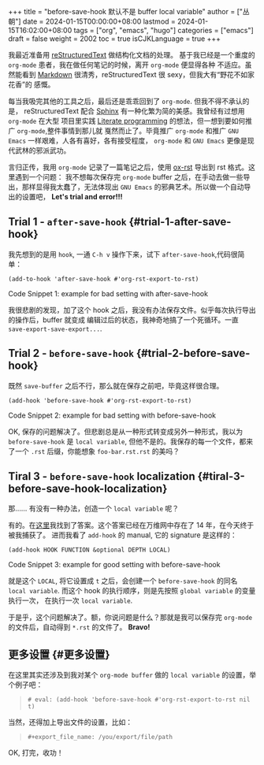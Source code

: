 +++
title = "before-save-hook 默认不是 buffer local variable"
author = ["丛朝"]
date = 2024-01-15T00:00:00+08:00
lastmod = 2024-01-15T16:02:00+08:00
tags = ["org", "emacs", "hugo"]
categories = ["emacs"]
draft = false
weight = 2002
toc = true
isCJKLanguage = true
+++

我最近准备用 [reStructuredText](https://docutils.sourceforge.io/rst.html) 做结构化文档的处理。
基于我已经是一个重度的 `org-mode` 患者，我在做任何笔记的时候，离开 `org-mode` 便显得各种
不适应。虽然能看到 [Markdown](https://daringfireball.net/projects/markdown/) 很清秀，reStructuredText 很 sexy，但我大有“野花不如家花香”的
感慨。

每当我吸完其他的工具之后，最后还是乖乖回到了 `org-mode`. 但我不得不承认的是， reStructuredText 配合 [Sphinx](https://www.sphinx-doc.org/en/master/) 有一种化繁为简的美感。我曾经有过想用 `org-mode` 在大型
项目里实践 [Literate programming](https://en.wikipedia.org/wiki/Literate_programming) 的想法，但一想到要如何推广 `org-mode`,整件事情到那儿就
戛然而止了。毕竟推广 `org-mode` 和推广 `GNU Emacs` 一样艰难，人各有喜好，各有接受程度，
`org-mode` 和 `GNU Emacs` 更像是现代武林的邪派武功。

言归正传，我用 `org-mode` 记录了一篇笔记之后，使用 [ox-rst](https://github.com/msnoigrs/ox-rst) 导出到 rst 格式。这里遇到一个问题：
我不想每次保存完 `org-mode` buffer 之后，在手动去做一些导出，那样显得我太蠢了，无法体现出
`GNU Emacs` 的邪典艺术。所以做一个自动导出的设置吧， **Let's trial and error!!!**


## Trial 1 - `after-save-hook` {#trial-1-after-save-hook}

我先想到的是用 `hook`, 一通 `C-h v` 操作下来，试下 `after-save-hook`,代码很简单：

```emacs-lisp
(add-to-hook 'after-save-hook #'org-rst-export-to-rst)
```
<div class="src-block-caption">
  <span class="src-block-number">Code Snippet 1:</span>
  example for bad setting with after-save-hook
</div>

我很悲剧的发现，加了这个 hook 之后，我没有办法保存文件。似乎每次执行导出的操作后，buffer 就变成
编辑过后的状态，我神奇地搞了一个死循环。一直 `save-export-save-export...`.


## Trial 2 - `before-save-hook` {#trial-2-before-save-hook}

既然 `save-buffer` 之后不行，那么就在保存之前吧，毕竟这样很合理。

```emacs-lisp
(add-hook 'before-save-hook #'org-rst-export-to-rst)
```
<div class="src-block-caption">
  <span class="src-block-number">Code Snippet 2:</span>
  example for bad setting with before-save-hook
</div>

OK, 保存的问题解决了。但悲剧总是从一种形式转变成另外一种形式，我以为 `before-save-hook` 是 `local variable`, 但他不是的。我保存的每一个文件，都来了一个 `.rst` 后缀，你能想象 `foo-bar.rst.rst` 的美吗？


## Tiral 3 - `before-save-hook` localization {#tiral-3-before-save-hook-localization}

那…… 有没有一种办法，创造一个 `local variable` 呢？

有的。在[这里](https://stackoverflow.com/questions/1931784/emacs-is-before-save-hook-a-local-variable)我找到了答案。这个答案已经在万维网中存在了 14 年，在今天终于被我捕获了。
进而我看了 `add-hook` 的 manual, 它的 signature 是这样的：

```emacs-lisp
(add-hook HOOK FUNCTION &optional DEPTH LOCAL)
```
<div class="src-block-caption">
  <span class="src-block-number">Code Snippet 3:</span>
  example for good setting with before-save-hook
</div>

就是这个 `LOCAL`, 将它设置成 `t` 之后，会创建一个 `before-save-hook` 的同名 `local variable`. 而这个 hook 的执行顺序，则是先按照 `global variable` 的变量执行一次，
在执行一次 `local variable`.

于是乎，这个问题解决了。额，你说问题是什么？那就是我可以保存完 `org-mode` 的文件后，自动得到
`*.rst` 的文件了。 **Bravo!**


## 更多设置 {#更多设置}

在这里其实还涉及到我对某个 `org-mode buffer` 做的 `local variable` 的设置，举个例子吧：

> `# eval: (add-hook 'before-save-hook #'org-rst-export-to-rst nil t)`

当然，还得加上导出文件的设置，比如：

> `#+export_file_name: /you/export/file/path`

OK, 打完，收功！

